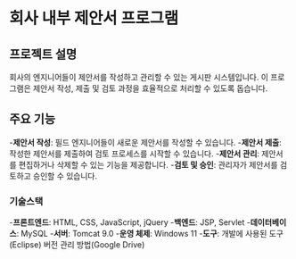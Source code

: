 # 회사 내부 제안서 프로그램

## 프로젝트 설명

회사의 엔지니어들이 제안서를 작성하고 관리할 수 있는 게시판 시스템입니다. 이 프로그램은 제안서 작성, 제출 및 검토 과정을 효율적으로 처리할 수 있도록 돕습니다.

## 주요 기능

-**제안서 작성**: 필드 엔지니어들이 새로운 제안서를 작성할 수 있습니다.
-**제안서 제출**: 작성한 제안서를 제출하여 검토 프로세스를 시작할 수 있습니다.
-**제안서 관리**: 제안서를 편집하거나 삭제할 수 있는 기능을 제공합니다.
-**검토 및 승인**: 관리자가 제안서를 검토하고 승인할 수 있습니다.

### 기술스택

-**프론트엔드**: HTML, CSS, JavaScript, jQuery
-**백엔드**: JSP, Servlet
-**데이터베이스**: MySQL
-**서버**: Tomcat 9.0
-**운영 체제**: Windows 11
-**도구**: 개발에 사용된 도구(Eclipse) 버전 관리 방법(Google Drive)

